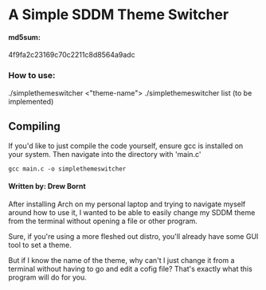 # A Simple SDDM Theme Switcher

#### md5sum:
4f9fa2c23169c70c2211c8d8564a9adc

### How to use: 
./simplethemeswitcher <"theme-name">
./simplethemeswitcher list (to be implemented)


## Compiling

If you'd like to just compile the code yourself, ensure gcc is installed on your system.
Then navigate into the directory with 'main.c'
```
gcc main.c -o simplethemeswitcher
```

#### Written by: Drew Bornt 

After installing Arch on my personal laptop and trying to navigate myself around how to use it, I wanted to be able to easily change my SDDM theme from the terminal without opening a file or other program.

Sure, if you're using a more fleshed out distro, you'll already have some GUI tool to set a theme.

But if I know the name of the theme, why can't I just change it from a terminal without having to go and edit a cofig file? That's exactly what this program will do for you.